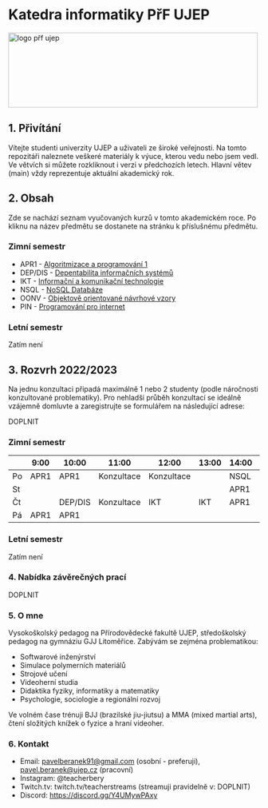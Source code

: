 # Katedra informatiky PřF UJEP

<img src="https://prf.ujep.cz/wp-content/uploads/2018/08/PřF-UJEP-logo.png" alt="logo přf ujep" width="500" height="150">
  
## 1. Přivítání

Vítejte studenti univerzity UJEP a uživateli ze široké veřejnosti. Na tomto repozitáři naleznete veškeré materiály k výuce, kterou vedu nebo jsem vedl. Ve větvích si můžete rozkliknout i verzi v předchozích letech. Hlavní větev (main) vždy reprezentuje aktuální akademický rok.  

## 2. Obsah

Zde se nachází seznam vyučovaných kurzů v tomto akademickém roce. Po kliknu na název předmětu se dostanete na stránku k příslušnému předmětu.

### Zimní semestr
* APR1 - [Algoritmizace a programování 1](https://github.com/pavelberanek91/UJEP/tree/main/APR1)
* DEP/DIS - [Depentabilita informačních systémů](https://github.com/pavelberanek91/UJEP/tree/main/DIS)
* IKT - [Informační a komunikační technologie](https://github.com/pavelberanek91/UJEP/tree/main/IKT)
* NSQL - [NoSQL Databáze](https://github.com/pavelberanek91/UJEP/tree/main/NSQL)
* OONV - [Objektově orientované návrhové vzory](https://github.com/pavelberanek91/UJEP/tree/main/OONV)
* PIN - [Programování pro internet](https://github.com/pavelberanek91/UJEP/tree/main/PIN)

### Letní semestr

Zatím není

## 3. Rozvrh 2022/2023

Na jednu konzultaci připadá maximálně 1 nebo 2 studenty (podle náročnosti konzultované problematiky). Pro nehladši průběh konzultací se ideálně vzájemně domluvte a zaregistrujte se formulářem na následující adrese: 

DOPLNIT

### Zimní semestr

|          |   9:00   |   10:00   |   11:00   |   12:00   |   13:00   |   14:00   |   15:00   |   16:00   |   17:00   |
|----------|----------|-----------|-----------|-----------|-----------|-----------|-----------|-----------|-----------|
|    Po    |   APR1   |   APR1    | Konzultace| Konzultace|           |    NSQL   |    OONV   |    OONV   |           |
|    St    |          |           |           |           |           |    APR1   |    APR1   |           |           |
|    Čt    |          |  DEP/DIS  | Konzultace|    IKT    |    IKT    |    APR1   |    APR1   |           |           |
|    Pá    |   APR1   |   APR1    |           |           |           |           |    PIN    |    PIN    |           |


### Letní semestr

Zatím není

### 4. Nabídka závěrečných prací

DOPLNIT

### 5. O mne

Vysokoškolský pedagog na Přírodovědecké fakultě UJEP, středoškolský pedagog na gymnáziu GJJ Litoměřice. Zabývám se zejména problematikou:
* Softwarové inženýrství
* Simulace polymerních materiálů
* Strojové učení
* Videoherní studia
* Didaktika fyziky, informatiky a matematiky
* Psychologie, sociologie a regionální rozvoj

Ve volném čase trénuji BJJ (brazilské jiu-jiutsu) a MMA (mixed martial arts), čtení složitých knížek o fyzice a hraní videoher.

### 6. Kontakt

* Email: pavelberanek91@gmail.com (osobní - preferuji), pavel.beranek@ujep.cz (pracovní)
* Instagram: @teacherbery
* Twitch.tv: twitch.tv/teacherstreams (streamuji pravidelně v: DOPLNIT)
* Discord: https://discord.gg/Y4UMywPAxy
